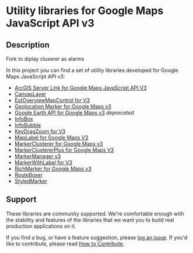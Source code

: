 Utility libraries for Google Maps JavaScript API v3
===================================================

## Description

Fork to diplay cluserer as alarms

In this project you can find a set of utility libraries developed for Google Maps JavaScript API v3:

- [ArcGIS Server Link for Google Maps JavaScript API V3]
- [CanvasLayer] 
- [ExtOverviewMapControl for V3]
- [Geolocation Marker for Google Maps v3]
- [Google Earth API for Google Maps v3]  *deprecated*
- [InfoBox]
- [InfoBubble]
- [KeyDragZoom for V3]
- [MapLabel for Google Maps V3]
- [MarkerClusterer for Google Maps v3]
- [MarkerClustererPlus for Google Maps V3]
- [MarkerManager v3]
- [MarkerWithLabel for V3]
- [RichMarker for Google Maps v3]
- [RouteBoxer]
- [StyledMarker]
 
## Support

These libraries are community supported. We're comfortable enough with the stability and features of
the libraries that we want you to build real production applications on it.

If you find a bug, or have a feature suggestion, please [log an issue][issues]. If you'd like to
contribute, please read [How to Contribute][contrib].



 
[ArcGIS Server Link for Google Maps JavaScript API V3]: http://htmlpreview.github.io/?https://github.com/googlemaps/v3-utility-library/blob/master/arcgislink/docs/reference.html
[CanvasLayer]: http://htmlpreview.github.io/?https://github.com/googlemaps/v3-utility-library/blob/master/canvaslayer/docs/reference.html
[ExtOverviewMapControl for V3]: http://htmlpreview.github.io/?http://github.com/googlemaps/v3-utility-library/blob/master/extoverviewmapcontrol/docs/reference.html
[Geolocation Marker for Google Maps v3]: http://htmlpreview.github.io/?https://github.com/googlemaps/v3-utility-library/blob/master/geolocationmarker/docs/reference.html
[Google Earth API for Google Maps v3]: http://htmlpreview.github.io/?https://github.com/googlemaps/v3-utility-library/blob/master/googleearth/docs/reference.html
[InfoBox]: http://htmlpreview.github.io/?https://github.com/googlemaps/v3-utility-library/blob/master/infobox/docs/reference.html
[InfoBubble]: http://htmlpreview.github.io/?https://github.com/googlemaps/v3-utility-library/blob/master/infobubble/examples/example.html
[KeyDragZoom for V3]: http://htmlpreview.github.io/?https://github.com/googlemaps/v3-utility-library/blob/master/keydragzoom/docs/reference.html
[MapLabel for Google Maps V3]: http://htmlpreview.github.io/?https://github.com/googlemaps/v3-utility-library/blob/master/maplabel/docs/reference.html
[MarkerClusterer for Google Maps v3]: http://htmlpreview.github.io/?https://github.com/googlemaps/v3-utility-library/blob/master/markerclusterer/docs/reference.html
[MarkerClustererPlus for Google Maps V3]: http://htmlpreview.github.io/?https://github.com/googlemaps/v3-utility-library/blob/master/markerclustererplus/docs/reference.html
[MarkerManager v3]: http://htmlpreview.github.io/?https://github.com/googlemaps/v3-utility-library/blob/master/markermanager/docs/reference.html
[MarkerWithLabel for V3]: http://htmlpreview.github.io/?https://github.com/googlemaps/v3-utility-library/blob/master/markerwithlabel/docs/reference.html
[RichMarker for Google Maps v3]: http://htmlpreview.github.io/?https://github.com/googlemaps/v3-utility-library/blob/master/richmarker/docs/reference.html
[RouteBoxer]: http://htmlpreview.github.io/?https://github.com/googlemaps/v3-utility-library/blob/master/routeboxer/docs/reference.html
[StyledMarker]: http://htmlpreview.github.io/?https://github.com/googlemaps/v3-utility-library/blob/master/styledmarker/docs/reference.html
[issues]: https://github.com/googlemaps/v3-utility-library/issues
[contrib]: https://github.com/googlemaps/v3-utility-library/blob/master/CONTRIB.md